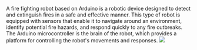   A fire fighting robot based on Arduino is a robotic device designed to detect and extinguish fires in a safe and effective manner. This type of robot is equipped with sensors  that enable it to navigate around an environment, identify potential fire hazards, and respond quickly to any fire outbreaks. The Arduino microcontroller is the brain of the robot, which provides a platform for controlling the robot's movements and responses.
![](https://github.com/tranluongtiensi/FireFighting-Robot-Smartphone-controlled/blob/main/Image/img1.jpg)
